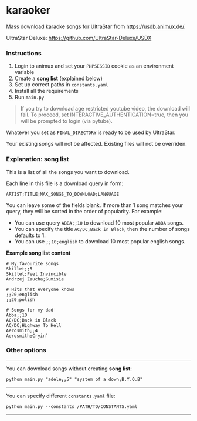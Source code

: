 # karaoker

Mass download karaoke songs for UltraStar from https://usdb.animux.de/.

UltraStar Deluxe: https://github.com/UltraStar-Deluxe/USDX

### Instructions

1. Login to animux and set your `PHPSESSID` cookie as an environment variable
2. Create a **song list** (explained below)
3. Set up correct paths in `constants.yaml`
4. Install all the requirements
5. Run `main.py`

> If you try to download age restricted youtube video, the download will fail.
> To proceed, set INTERACTIVE_AUTHENTICATION=true, then you will be prompted to login (via pytube).

Whatever you set as `FINAL_DIRECTORY` is ready to be used by UltraStar.

Your existing songs will not be affected. Existing files will not be overriden.

### Explanation: song list

This is a list of all the songs you want to download.

Each line in this file is a download query in form:

```
ARTIST;TITLE;MAX_SONGS_TO_DOWNLOAD;LANGUAGE
```

You can leave some of the fields blank.
If more than 1 song matches your query, they will be sorted in the order of popularity.
For example:

* You can use query `ABBA;;10` to download 10 most popular `ABBA` songs.
* You can specify the title `AC/DC;Back in Black`, then the number of songs defaults to 1.
* You can use `;;10;english` to download 10 most popular english songs.

**Example song list content**

```
# My favourite songs
Skillet;;5
Skillet;Feel Invincible
Andrzej Zaucha;Gumisie

# Hits that everyone knows
;;20;english
;;20;polish

# Songs for my dad
Abba;;10
AC/DC;Back in Black
AC/DC;Highway To Hell
Aerosmith;;4
Aerosmith;Cryin’
```

### Other options

---

You can download songs without creating **song list**:

```
python main.py "adele;;5" "system of a down;B.Y.O.B"
```

---

You can specify different `constants.yaml` file:

```
python main.py --constants /PATH/TO/CONSTANTS.yaml
```

---
